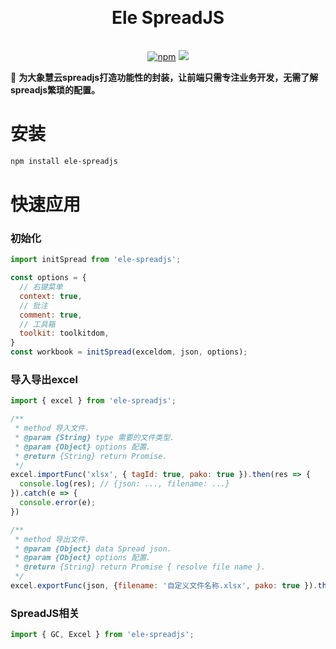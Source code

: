 <h1 align="center" style="margin: 30px 0 35px;">Ele SpreadJS</h1>
<p align="center">
  <a href="https://www.npmjs.com/package/ele-spreadjs"><img alt="npm" src="https://img.shields.io/npm/v/ele-spreadjs"></a>
  <a href="https://travis-ci.org/AngusYang9/ele-spreadjs"><img src="https://travis-ci.org/AngusYang9/ele-spreadjs.svg?branch=master" /></a>
</p>

🦑 **为大象慧云spreadjs打造功能性的封装，让前端只需专注业务开发，无需了解spreadjs繁琐的配置。**

# 安装

```bash
npm install ele-spreadjs
```

# 快速应用

### 初始化

```javascript
import initSpread from 'ele-spreadjs';

const options = {
  // 右键菜单
  context: true,
  // 批注
  comment: true,
  // 工具箱
  toolkit: toolkitdom,
}
const workbook = initSpread(exceldom, json, options);
```

### 导入导出excel

```javascript
import { excel } from 'ele-spreadjs';

/**
 * method 导入文件.
 * @param {String} type 需要的文件类型.
 * @param {Object} options 配置.
 * @return {String} return Promise.
 */
excel.importFunc('xlsx', { tagId: true, pako: true }).then(res => {
  console.log(res); // {json: ..., filename: ...}
}).catch(e => {
  console.error(e);
})

/**
 * method 导出文件.
 * @param {Object} data Spread json.
 * @param {Object} options 配置.
 * @return {String} return Promise { resolve file name }.
 */
excel.exportFunc(json, {filename: '自定义文件名称.xlsx', pako: true }).then((filename) => {})
```

### SpreadJS相关

```javascript
import { GC, Excel } from 'ele-spreadjs';
```

